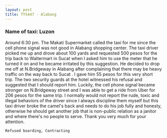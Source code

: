```yaml
---
layout: post
title: TYS447 - Alabang
---
```


### Name of taxi: Luzon

Around 6:30 pm. The Makati Supermarket called the taxi for me since the cell phone signal was not good in Alabang shopping center. The taxi driver picked me up and drove about 100 yards and requested 500 pesos for the trip back to Waltermart in Sucat when I asked him to use the meter that he turned it on and he became irritated by this suggestion. He decided to drop me off at N.Bridgeway in Alabang after complaining that there may be heavy traffic on the way back to Sucat . I gave him 55 pesos for this very short trip. The two security guards at the hotel witnessed his refusal and suggested that I should report him. Luckily, the cell phone signal became stronger on N.Bridgeway street and I was able to get a ride from Uber for 206 pesos for the same trip. I normally would not report the rude, toxic and illegal behaviors of the driver since I always  discipline them myself but this taxi driver broke the camel's back and needs to do his job fully and honesty, otherwise he should get another job that is  non-public relation as a janitor and where there's no people to serve. Thank you very much for your attention.

```Refused boarding, Contracting```
